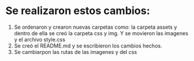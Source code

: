 # Se realizaron estos cambios:
1. Se ordenaron y crearon nuevas carpetas como: la carpeta assets y dentro de ella se creó la carpeta css y img. Y se movieron las imagenes y el archivo style.css
2. Se creó el README.md y se escribieron los cambios hechos.
3. Se cambiarpon las rutas de las imagenes y del css

